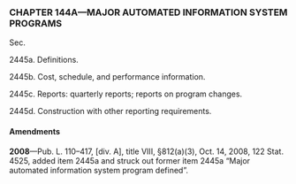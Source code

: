 ### **CHAPTER 144A—MAJOR AUTOMATED INFORMATION SYSTEM PROGRAMS** ###

Sec.

2445a. Definitions.

2445b. Cost, schedule, and performance information.

2445c. Reports: quarterly reports; reports on program changes.

2445d. Construction with other reporting requirements.

#### Amendments ####

**2008**—Pub. L. 110–417, [div. A], title VIII, §812(a)(3), Oct. 14, 2008, 122 Stat. 4525, added item 2445a and struck out former item 2445a “Major automated information system program defined”.